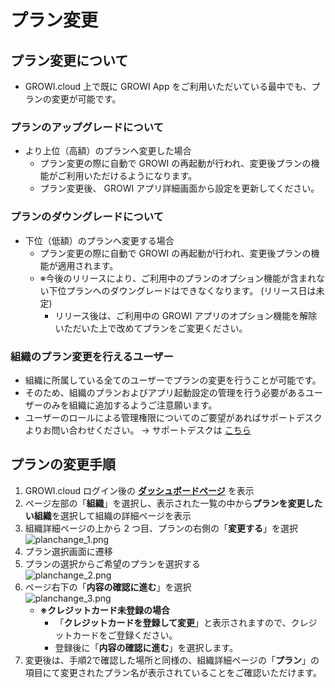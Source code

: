 # プラン変更
## プラン変更について
- GROWI.cloud 上で既に GROWI App をご利用いただいている最中でも、プランの変更が可能です。

### プランのアップグレードについて
- より上位（高額）のプランへ変更した場合
    - プラン変更の際に自動で GROWI の再起動が行われ、変更後プランの機能がご利用いただけるようになります。
    - プラン変更後、 GROWI アプリ詳細画面から設定を更新してください。

### プランのダウングレードについて
- 下位（低額）のプランへ変更する場合
    - プラン変更の際に自動で GROWI の再起動が行われ、変更後プランの機能が適用されます。
    - ※今後のリリースにより、ご利用中のプランのオプション機能が含まれない下位プランへのダウングレードはできなくなります。 (リリース日は未定)
        - リリース後は、ご利用中の GROWI アプリのオプション機能を解除いただいた上で改めてプランをご変更ください。

### 組織のプラン変更を行えるユーザー
- 組織に所属している全てのユーザーでプランの変更を行うことが可能です。
- そのため、組織のプランおよびアプリ起動設定の管理を行う必要があるユーザーのみを組織に追加するようご注意願います。
- ユーザーのロールによる管理権限についてのご要望があればサポートデスクよりお問い合わせください。 → サポートデスクは [こちら](https://growicloud.atlassian.net/servicedesk/customer/portal/1)

## プランの変更手順
1. GROWI.cloud ログイン後の [**ダッシュボードページ**](https://growi.cloud/my) を表示
1. ページ左部の「**組織**」を選択し、表示された一覧の中から**プランを変更したい組織**を選択して組織の詳細ページを表示
1. 組織詳細ページの上から 2 つ目、プランの右側の「**変更する**」を選択  
![planchange_1.png](/assets/images/ja/planchange_1.png)
1. プラン選択画面に遷移
1. プランの選択からご希望のプランを選択する  
![planchange_2.png](/assets/images/ja/planchange_2.png)
1. ページ右下の「**内容の確認に進む**」を選択  
![planchange_3.png](/assets/images/ja/planchange_3.png)
    - **※クレジットカード未登録の場合**
        - 「**クレジットカードを登録して変更**」と表示されますので、クレジットカードをご登録ください。
        - 登録後に「**内容の確認に進む**」を選択します。
1. 変更後は、手順2で確認した場所と同様の、組織詳細ページの「**プラン**」の項目にて変更されたプラン名が表示されていることをご確認いただけます。
